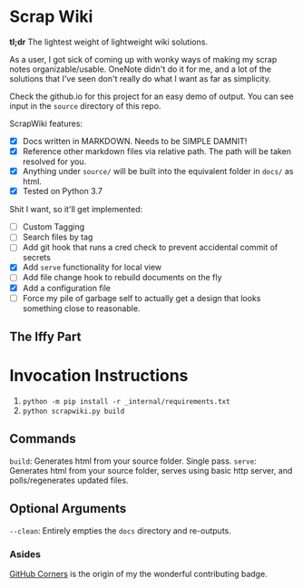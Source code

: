 # Scrap Wiki

**tl;dr** The lightest weight of lightweight wiki solutions. 

As a user, I got sick of coming up with wonky ways of making my scrap notes organizable/usable. OneNote didn't do it for me, and a lot of the solutions that I've seen don't really do what I want as far as simplicity.

Check the github.io for this project for an easy demo of output. You can see input in the `source` directory of this repo.

ScrapWiki features:

- [x] Docs written in MARKDOWN. Needs to be SIMPLE DAMNIT!
- [x] Reference other markdown files via relative path. The path will be taken resolved for you.
- [x] Anything under `source/` will be built into the equivalent folder in `docs/` as html.
- [x] Tested on Python 3.7

Shit I want, so it'll get implemented:
- [ ] Custom Tagging
- [ ] Search files by tag
- [ ] Add git hook that runs a cred check to prevent accidental commit of secrets
- [x] Add `serve` functionality for local view
- [ ] Add file change hook to rebuild documents on the fly
- [x] Add a configuration file
- [ ] Force my pile of garbage self to actually get a design that looks something close to reasonable.

## The Iffy Part

# Invocation Instructions

1. `python -m pip install -r _internal/requirements.txt`
2. `python scrapwiki.py build`

## Commands

`build`: Generates html from your source folder. Single pass.
`serve`: Generates html from your source folder, serves using basic http server, and polls/regenerates updated files.

## Optional Arguments

`--clean`: Entirely empties the `docs` directory and re-outputs.

### Asides

[GitHub Corners](https://tholman.com/github-corners/) is the origin of my the wonderful contributing badge.